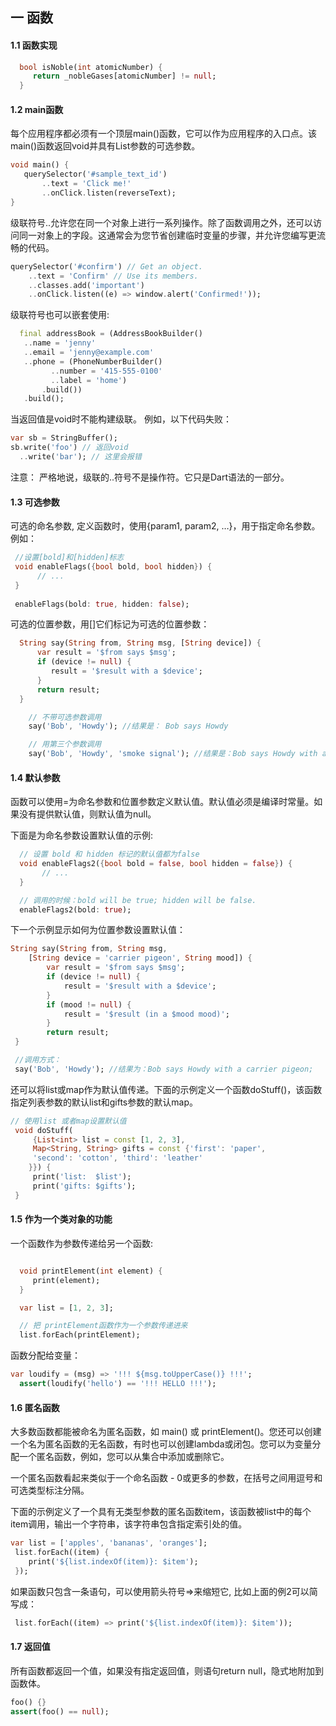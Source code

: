 ## 一 函数

#### 1.1 函数实现

```dart
  bool isNoble(int atomicNumber) {
     return _nobleGases[atomicNumber] != null;
  }    
```

#### 1.2 main函数

每个应用程序都必须有一个顶层main()函数，它可以作为应用程序的入口点。该main()函数返回void并具有List<String>参数的可选参数。
```dart
void main() {
   querySelector('#sample_text_id')
       ..text = 'Click me!'
       ..onClick.listen(reverseText);
}
```

级联符号..允许您在同一个对象上进行一系列操作。除了函数调用之外，还可以访问同一对象上的字段。这通常会为您节省创建临时变量的步骤，并允许您编写更流畅的代码。

```dart
querySelector('#confirm') // Get an object.
    ..text = 'Confirm' // Use its members.
    ..classes.add('important')
    ..onClick.listen((e) => window.alert('Confirmed!'));
```

级联符号也可以嵌套使用:
```dart
  final addressBook = (AddressBookBuilder()
   ..name = 'jenny'
   ..email = 'jenny@example.com'
   ..phone = (PhoneNumberBuilder()
         ..number = '415-555-0100'
         ..label = 'home')
       .build())
   .build();
```

当返回值是void时不能构建级联。 例如，以下代码失败：
```dart
var sb = StringBuffer();
sb.write('foo') // 返回void
  ..write('bar'); // 这里会报错
```
注意： 严格地说，级联的..符号不是操作符。它只是Dart语法的一部分。

#### 1.3 可选参数

可选的命名参数, 定义函数时，使用{param1, param2, …}，用于指定命名参数。例如：
```dart
 //设置[bold]和[hidden]标志
 void enableFlags({bool bold, bool hidden}) {
      // ... 
 }  
 
 enableFlags(bold: true, hidden: false);
```

可选的位置参数，用[]它们标记为可选的位置参数：
```dart
  String say(String from, String msg, [String device]) {
      var result = '$from says $msg';
      if (device != null) {
         result = '$result with a $device';
      }
      return result;
  }

    // 不带可选参数调用
    say('Bob', 'Howdy'); //结果是： Bob says Howdy

    // 用第三个参数调用
    say('Bob', 'Howdy', 'smoke signal'); //结果是：Bob says Howdy with a smoke signal
```

#### 1.4 默认参数

函数可以使用=为命名参数和位置参数定义默认值。默认值必须是编译时常量。如果没有提供默认值，则默认值为null。  

下面是为命名参数设置默认值的示例:
```dart
  // 设置 bold 和 hidden 标记的默认值都为false
  void enableFlags2({bool bold = false, bool hidden = false}) {
       // ...
  }

  // 调用的时候：bold will be true; hidden will be false.
  enableFlags2(bold: true);

```

下一个示例显示如何为位置参数设置默认值：
```dart
String say(String from, String msg,
    [String device = 'carrier pigeon', String mood]) {
        var result = '$from says $msg';
        if (device != null) {
            result = '$result with a $device';
        }
        if (mood != null) {
            result = '$result (in a $mood mood)';
        }
        return result;
 }

 //调用方式：
 say('Bob', 'Howdy'); //结果为：Bob says Howdy with a carrier pigeon;
```

还可以将list或map作为默认值传递。下面的示例定义一个函数doStuff()，该函数指定列表参数的默认list和gifts参数的默认map。
```dart
// 使用list 或者map设置默认值
 void doStuff(
     {List<int> list = const [1, 2, 3],
     Map<String, String> gifts = const {'first': 'paper', 
     'second': 'cotton', 'third': 'leather'
    }}) {
     print('list:  $list');
     print('gifts: $gifts');
 }

```

#### 1.5 作为一个类对象的功能

一个函数作为参数传递给另一个函数:
```dart

  void printElement(int element) {
     print(element);
  }

  var list = [1, 2, 3];

  // 把 printElement函数作为一个参数传递进来
  list.forEach(printElement);
```

函数分配给变量：
```dart
var loudify = (msg) => '!!! ${msg.toUpperCase()} !!!';
  assert(loudify('hello') == '!!! HELLO !!!');
```

#### 1.6 匿名函数

大多数函数都能被命名为匿名函数，如 main() 或 printElement()。您还可以创建一个名为匿名函数的无名函数，有时也可以创建lambda或闭包。您可以为变量分配一个匿名函数，例如，您可以从集合中添加或删除它。  

一个匿名函数看起来类似于一个命名函数 - 0或更多的参数，在括号之间用逗号和可选类型标注分隔。  

下面的示例定义了一个具有无类型参数的匿名函数item，该函数被list中的每个item调用，输出一个字符串，该字符串包含指定索引处的值。
```dart
var list = ['apples', 'bananas', 'oranges'];
 list.forEach((item) {
    print('${list.indexOf(item)}: $item');
 });

```

如果函数只包含一条语句，可以使用箭头符号=>来缩短它, 比如上面的例2可以简写成：
```dart
 list.forEach((item) => print('${list.indexOf(item)}: $item'));
```

#### 1.7 返回值

所有函数都返回一个值，如果没有指定返回值，则语句return null，隐式地附加到函数体。
```dart
foo() {}
assert(foo() == null);
```